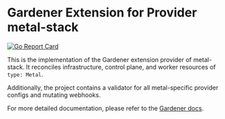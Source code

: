 # Gardener Extension for Provider metal-stack

[![Go Report Card](https://goreportcard.com/badge/github.com/metal-stack/gardener-extension-provider-metal)](https://goreportcard.com/report/github.com/metal-stack/gardener-extension-provider-metal)

This is the implementation of the Gardener extension provider of metal-stack. It reconciles infrastructure, control plane, and worker resources of `type: Metal`.

Additionally, the project contains a validator for all metal-specific provider configs and mutating webhooks.

For more detailed documentation, please refer to the [Gardener docs](https://github.com/gardener/gardener/blame/master/docs/extensions/extension.md).
